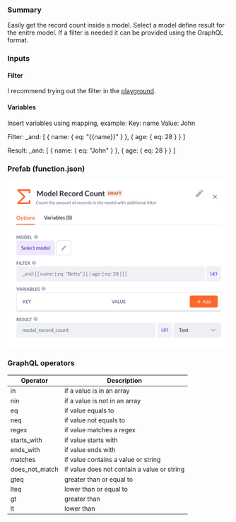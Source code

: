 ### Summary
Easily get the record count inside a model. Select a model define result for the enitre model. If a filter is needed it can be provided using the GraphQL format.

### Inputs
#### Filter
I recommend trying out the filter in the [playground](https://docs.bettyblocks.com/en/articles/5775378-setting-up-data-api).

#### Variables
Insert variables using mapping, example:
Key: name
Value: John

Filter:
_and: [ { name: { eq: \"{{name}}\" } }, { age: { eq: 28 } } ]

Result:
_and: [ { name: { eq: \"John\" } }, { age: { eq: 28 } } ]

### Prefab (function.json)
![Function prefab](./function_prefab.png)

### GraphQL operators
| Operator       | Description                                 |
|----------------|---------------------------------------------|
| in             | if a value is in an array                   |
| nin            | if a value is not in an array               |
| eq             | if value equals to                          |
| neq            | if value not equals to                      |
| regex          | if value matches a regex                    |
| starts_with    | if value starts with                        |
| ends_with      | if value ends with                          |
| matches        | if value contains a value or string         |
| does_not_match | if value does not contain a value or string |
| gteq           | greater than or equal to                    |
| lteq           | lower than or equal to                      |
| gt             | greater than                                |
| lt             | lower than                                  |